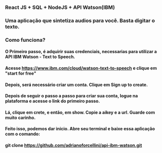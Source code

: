 ### React JS + SQL + NodeJS + API Watson(IBM)
### Uma aplicação que sintetiza audios para você. Basta digitar o texto.

### Como funciona?

#### O Primeiro passo, é adquirir suas credenciais, necessarias para utilizar a API IBM Watson - Text to Speech.
#### Acesse https://www.ibm.com/cloud/watson-text-to-speech e clique em "start for free"

#### Depois, será necessário criar um conta. Clique em Sign up to create.


#### Depois de seguir o passo a passo para criar sua conta, logue na plataforma e acesse o link do primeiro passo.
#### Lá, clique em crete, e então, em show. Copie a aikey e a url. Guarde com muito carinho.

#### Feito isso, podemos dar inicio. Abre seu terminal e baixe essa aplicação com o comando:
#### git clone https://github.com/adrianoforcellini/api-ibm-watson.git

####  
